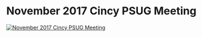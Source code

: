 ﻿# November 2017 Cincy PSUG Meeting

[![November 2017 Cincy PSUG Meeting](https://i1.ytimg.com/vi/dzwnA8HADLg/hqdefault.jpg "November 2017 Cincy PSUG Meeting")](https://www.youtube.com/watch?v=dzwnA8HADLg)



